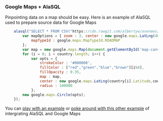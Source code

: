 
### Google Maps + AlaSQL

Pinpointing data on a map should be easy. Here is an example of AlaSQL used to prepare source data for Google Maps


```js
    alasql("SELECT * FROM CSV("https://cdn.rawgit.com/albertyw/avenews/master/old/data/average-latitude-longitude-countries.csv",{headers:true}) WHERE Latitude BETWEEN 25 AND 50', [], function(country){
        var mapOptions = { zoom : 3, center : new google.maps.LatLng(40, 0),
            mapTypeId : google.maps.MapTypeId.ROADMAP
        };
        var map = new google.maps.Map(document.getElementById('map-canvas'), mapOptions);
        for (i = 0; i < country.length; i++) {
            var opts = {
                strokeColor : '#000000',
                fillColor : ["red","green","blue","brown"][i%4],
                fillOpacity : 0.35,
                map : map,
                center : new google.maps.LatLng(country[i].Latitude,country[i].Longitude),
                radius : 100000
            };
        new google.maps.Circle(opts);
    });
```
You can [play with an example](http://alasql.org/demo/009geo) or [poke around with this other example](http://jsfiddle.net/agershun/1o2xq1yh/2/) of intergrating AlaSQL and Google Maps